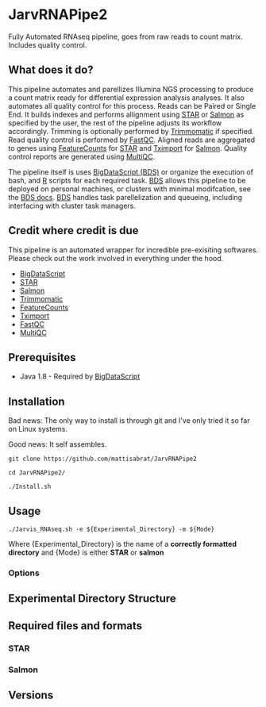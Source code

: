 # JarvRNAPipe2
Fully Automated RNAseq pipeline, goes from raw reads to count matrix. Includes quality  control.

## What does it do?

This pipeline automates and parellizes Illumina NGS processing to produce a count matrix ready for differential expression analysis analyses. It also automates all quality control for this process. Reads can be Paired or Single End. It builds indexes and performs allignment using [STAR](https://github.com/alexdobin/STAR) or [Salmon](https://github.com/COMBINE-lab/salmon) as specified by the user, the rest of the pipeline adjusts its workflow accordingly. Trimming is optionally performed by [Trimmomatic](https://github.com/timflutre/trimmomatic) if specified. Read quality control is performed by [FastQC](https://github.com/s-andrews/FastQC). Aligned reads are aggregated to genes using [FeatureCounts](https://bioconductor.org/packages/release/bioc/html/Rsubread.html) for [STAR](https://github.com/alexdobin/STAR) and [Tximport](https://bioconductor.org/packages/release/bioc/html/tximport.html) for [Salmon](https://github.com/COMBINE-lab/salmon). Quality control reports are generated using [MultiQC](https://github.com/ewels/MultiQC).

The pipeline itself is uses [BigDataScript (BDS)](http://pcingola.github.io/BigDataScript/) or organize the execution of bash, and [R](https://www.r-project.org/) scripts for each required task. [BDS](http://pcingola.github.io/BigDataScript/) allows this pipeline to be deployed on personal machines, or clusters with minimal modifcation, see the [BDS docs](http://pcingola.github.io/BigDataScript/manual/site/index.html). [BDS](http://pcingola.github.io/BigDataScript/) handles task parellelization and queueing, including interfacing with cluster task managers. 


## Credit where credit is due

This pipeline is an automated wrapper for incredible pre-exisiting softwares. Please check out the work involved in everything under the hood.
* [BigDataScript](http://pcingola.github.io/BigDataScript/)
* [STAR](https://github.com/alexdobin/STAR)
* [Salmon](https://github.com/COMBINE-lab/salmon)
* [Trimmomatic](https://github.com/timflutre/trimmomatic)
* [FeatureCounts](https://bioconductor.org/packages/release/bioc/html/Rsubread.html)
* [Tximport](https://bioconductor.org/packages/release/bioc/html/tximport.html)
* [FastQC](https://github.com/s-andrews/FastQC)
* [MultiQC](https://github.com/ewels/MultiQC)

## Prerequisites
* Java 1.8 - Required by [BigDataScript](http://pcingola.github.io/BigDataScript/)

## Installation
Bad news:  The only way to install is through git and I've only tried it so far on Linux systems. 

Good news: It self assembles. 

    git clone https://github.com/mattisabrat/JarvRNAPipe2

    cd JarvRNAPipe2/

    ./Install.sh

## Usage

    ./Jarvis_RNAseq.sh -e ${Experimental_Directory} -m ${Mode}

Where {Experimental_Directory} is the name of a **correctly formatted directory** and {Mode} is either **STAR** or **salmon**

### Options

## Experimental Directory Structure

## Required files and formats
### STAR

### Salmon

## Versions
